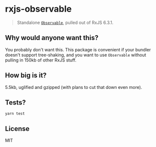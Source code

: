 # rxjs-observable

> Standalone [`Observable`](https://github.com/ReactiveX/rxjs/blob/master/src/internal/Observable.ts), pulled out of RxJS 6.3.1.

## Why would anyone want this?

You probably don't want this. This package is convenient if your bundler doesn't support tree-shaking, and you want to use `Observable` without pulling in 150kb of other RxJS stuff.

## How big is it?

5.5kb, uglified and gzipped (with plans to cut that down even more).

## Tests?

`yarn test`

## License

MIT
